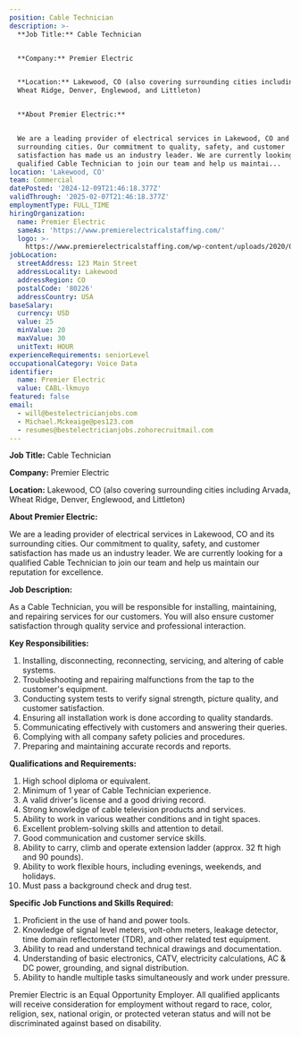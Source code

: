 ```yaml
---
position: Cable Technician
description: >-
  **Job Title:** Cable Technician


  **Company:** Premier Electric


  **Location:** Lakewood, CO (also covering surrounding cities including Arvada,
  Wheat Ridge, Denver, Englewood, and Littleton)


  **About Premier Electric:**


  We are a leading provider of electrical services in Lakewood, CO and its
  surrounding cities. Our commitment to quality, safety, and customer
  satisfaction has made us an industry leader. We are currently looking for a
  qualified Cable Technician to join our team and help us maintai...
location: 'Lakewood, CO'
team: Commercial
datePosted: '2024-12-09T21:46:18.377Z'
validThrough: '2025-02-07T21:46:18.377Z'
employmentType: FULL_TIME
hiringOrganization:
  name: Premier Electric
  sameAs: 'https://www.premierelectricalstaffing.com/'
  logo: >-
    https://www.premierelectricalstaffing.com/wp-content/uploads/2020/05/Premier-Electrical-Staffing-logo.png
jobLocation:
  streetAddress: 123 Main Street
  addressLocality: Lakewood
  addressRegion: CO
  postalCode: '80226'
  addressCountry: USA
baseSalary:
  currency: USD
  value: 25
  minValue: 20
  maxValue: 30
  unitText: HOUR
experienceRequirements: seniorLevel
occupationalCategory: Voice Data
identifier:
  name: Premier Electric
  value: CABL-lkmuyo
featured: false
email:
  - will@bestelectricianjobs.com
  - Michael.Mckeaige@pes123.com
  - resumes@bestelectricianjobs.zohorecruitmail.com
---
```




**Job Title:** Cable Technician

**Company:** Premier Electric

**Location:** Lakewood, CO (also covering surrounding cities including Arvada, Wheat Ridge, Denver, Englewood, and Littleton)

**About Premier Electric:**

We are a leading provider of electrical services in Lakewood, CO and its surrounding cities. Our commitment to quality, safety, and customer satisfaction has made us an industry leader. We are currently looking for a qualified Cable Technician to join our team and help us maintain our reputation for excellence.

**Job Description:**

As a Cable Technician, you will be responsible for installing, maintaining, and repairing services for our customers. You will also ensure customer satisfaction through quality service and professional interaction.

**Key Responsibilities:**

1. Installing, disconnecting, reconnecting, servicing, and altering of cable systems.
2. Troubleshooting and repairing malfunctions from the tap to the customer's equipment.
3. Conducting system tests to verify signal strength, picture quality, and customer satisfaction.
4. Ensuring all installation work is done according to quality standards.
5. Communicating effectively with customers and answering their queries.
6. Complying with all company safety policies and procedures.
7. Preparing and maintaining accurate records and reports.

**Qualifications and Requirements:**

1. High school diploma or equivalent.
2. Minimum of 1 year of Cable Technician experience.
3. A valid driver's license and a good driving record.
4. Strong knowledge of cable television products and services.
5. Ability to work in various weather conditions and in tight spaces.
6. Excellent problem-solving skills and attention to detail.
7. Good communication and customer service skills.
8. Ability to carry, climb and operate extension ladder (approx. 32 ft high and 90 pounds).
9. Ability to work flexible hours, including evenings, weekends, and holidays.
10. Must pass a background check and drug test.

**Specific Job Functions and Skills Required:**

1. Proficient in the use of hand and power tools.
2. Knowledge of signal level meters, volt-ohm meters, leakage detector, time domain reflectometer (TDR), and other related test equipment.
3. Ability to read and understand technical drawings and documentation.
4. Understanding of basic electronics, CATV, electricity calculations, AC & DC power, grounding, and signal distribution.
5. Ability to handle multiple tasks simultaneously and work under pressure.

Premier Electric is an Equal Opportunity Employer. All qualified applicants will receive consideration for employment without regard to race, color, religion, sex, national origin, or protected veteran status and will not be discriminated against based on disability.